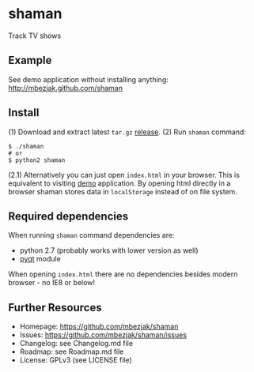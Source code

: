 # shaman
Track TV shows

## Example
See demo application without installing anything:
http://mbezjak.github.com/shaman

## Install
(1) Download and extract latest `tar.gz`
[release](https://github.com/mbezjak/shaman/releases). (2) Run `shaman` command:

    $ ./shaman
    # or
    $ python2 shaman

(2.1) Alternatively you can just open `index.html` in your browser. This is
equivalent to visiting [demo](http://mbezjak.github.com/shaman/) application. By
opening html directly in a browser shaman stores data in `localStorage` instead
of on file system.

## Required dependencies
When running `shaman` command dependencies are:

 * python 2.7 (probably works with lower version as well)
 * [pyqt](http://riverbankcomputing.co.uk/software/pyqt/intro) module

When opening `index.html` there are no dependencies besides modern browser - no
IE8 or below!

## Further Resources

 * Homepage:   https://github.com/mbezjak/shaman
 * Issues:     https://github.com/mbezjak/shaman/issues
 * Changelog:  see Changelog.md file
 * Roadmap:    see Roadmap.md file
 * License:    GPLv3 (see LICENSE file)
